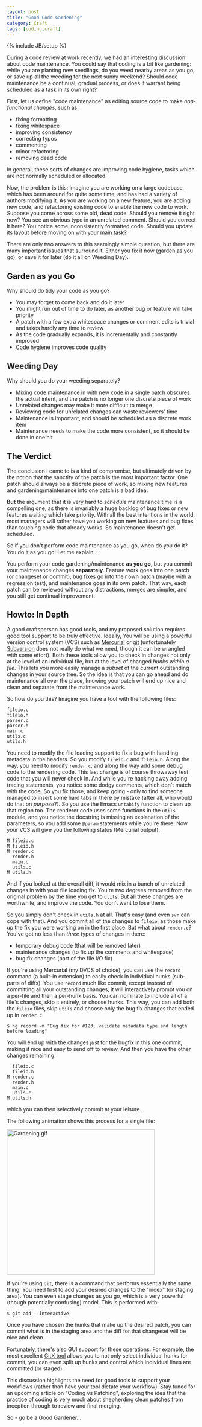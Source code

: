 ```yaml
---
layout: post
title: "Good Code Gardening"
category: Craft
tags: [coding,craft]
---
```

{% include JB/setup %}

During a code review at work recently, we had an interesting discussion about code maintenance.  You could say that coding is a bit like gardening: while you are planting new seedlings, do you weed nearby areas as you go, or save up all the weeding for the next sunny weekend?  Should code maintenance be a continual, gradual process, or does it warrant being scheduled as a task in its own right?

First, let us define "code maintenance" as editing source code to make *non-functional changes*, such as:

- fixing formatting
- fixing whitespace
- improving consistency
- correcting typos
- commenting
- minor refactoring
- removing dead code

In general, these sorts of changes are improving code hygiene, tasks which are not normally scheduled or allocated.

Now, the problem is this: imagine you are working on a large codebase, which has been around for quite some time, and has had a variety of authors modifying it.  As you are working on a new feature, you are adding new code, and refactoring existing code to enable the new code to work.  Suppose you come across some old, dead code. Should you remove it right now?  You see an obvious typo in an unrelated comment.  Should you correct it here?  You notice some inconsistently formatted code.  Should you update its layout before moving on with your main task?

There are only two answers to this seemingly simple question, but there are many important issues that surround it.  Either you fix it now (garden as you go), or save it for later (do it all on Weeding Day).

## Garden as you Go ##

Why should do tidy your code as you go?

 * You may forget to come back and do it later
 * You might run out of time to do later, as another bug or feature will take priority
 * A patch with a few extra whitespace changes or comment edits is trivial and takes hardly any time to review
 * As the code gradually expands, it is incrementally and constantly improved
 * Code hygiene improves code quality

## Weeding Day ##

Why should you do your weeding separately?

 * Mixing code maintenance in with new code in a single patch obscures the actual intent, and the patch is no longer one discrete piece of work
 * Unrelated changes may make it more difficult to merge
 * Reviewing code for unrelated changes can waste reviewers' time
 * Maintenance is important, and should be scheduled as a discrete work item
 * Maintenance needs to make the code more consistent, so it should be done in one hit

## The Verdict ##

The conclusion I came to is a kind of compromise, but ultimately driven by the notion that the sanctity of the patch is the most important factor.  One patch should always be a discrete piece of work, so mixing new features and gardening/maintenance into one patch is a bad idea.

**But** the argument that it is very hard to *schedule* maintenance time is a compelling one, as there is invariably a huge backlog of bug fixes or new features waiting which take priority.  With all the best intentions in the world, most managers will rather have you working on new features and bug fixes than touching code that already works.  So maintenance doesn't get scheduled.

So if you don't perform code maintenance as you go, when do you do it?  You do it as you go!  Let me explain...

You perform your code gardening/maintenance **as you go**, but you commit your maintenance changes **separately**.  Feature work goes into one patch (or changeset or commit), bug fixes go into their own patch (maybe with a regression test), and maintenance goes in its own patch.  That way, each patch can be reviewed without any distractions, merges are simpler, and you still get continual improvement.

## Howto: In Depth ##

A good craftsperson has good tools, and my proposed solution requires good tool support to be truly effective.  Ideally, You will be using a powerful version control system (VCS) such as [Mercurial](http://mercurial.selenic.com/) or [git](http://git.kernel.org/) (unfortunately [Subversion](http://subversion.tigris.org/) does not really do what we need, though it can be wrangled with some effort).  Both these tools allow you to check in changes not only at the level of an individual file, but at the level of changed *hunks within a file*.  This lets you more easily manage a *subset* of the current outstanding changes in your source tree.  So the idea is that you can go ahead and do maintenance all over the place, knowing your patch will end up nice and clean and separate from the maintenance work.

So how do you this?  Imagine you have a tool with the following files:

    fileio.c
    fileio.h
    parser.c
    parser.h
    main.c
    utils.c
    utils.h

You need to modify the file loading support to fix a bug with handling metadata in the headers.  So you modify `fileio.c` and `fileio.h`.  Along the way, you need to modify `render.c`, and along the way add some debug code to the rendering code.  This last change is of course throwaway test code that you will never check in.  And while you're hacking away adding tracing statements, you notice some dodgy comments, which don't match with the code.  So you fix those, and keep going - only to find someone managed to insert some hard tabs in there by mistake (after all, who would do that on *purpose*?).  So you use the Emacs `untabify` function to clean up that region too.  The renderer code uses some functions in the `utils` module, and you notice the docstring is missing an explanation of the parameters, so you add some `@param` statements while you're there.  Now your VCS will give you the following status (Mercurial output):

    M fileio.c
    M fileio.h
    M render.c
      render.h
      main.c
      utils.c
    M utils.h

And if you looked at the overall diff, it would mix in a bunch of unrelated changes in with your file loading fix.  You're two degrees removed from the original problem by the time you get to `utils`.  But all these changes are worthwhile, and improve the code.  You don't want to lose them.

So you simply don't check in `utils.h` at all.  That's easy (and even `svn` can cope with that).  And you commit all of the changes to `fileio`, as those make up the fix you were working on in the first place.  But what about `render.c`?  You've got no less than *three* types of changes in there:

 * temporary debug code (that will be removed later)
 * maintenance changes (to fix up the comments and whitespace)
 * bug fix changes (part of the file I/O fix)

If you're using Mercurial (my DVCS of choice), you can use the `record` command (a built-in extension)
to easily check in individual hunks (sub-parts of diffs).  You use `record` much like commit, except instead of committing all your outstanding changes, it will interactively prompt you on a per-file and then a per-hunk basis.  You can nominate to include all of a file's changes, skip it entirely, or choose hunks.  This way, you can add both the `fileio` files, skip `utils` and choose only the bug fix changes that ended up in `render.c`.

    $ hg record -m "Bug fix for #123, validate metadata type and length before loading"

You will end up with the changes *just* for the bugfix in this one commit, making it nice and easy to send off to review.  And then you have the other changes remaining:

      fileio.c
      fileio.h
    M render.c
      render.h
      main.c
      utils.c
    M utils.h

which you can then selectively commit at your leisure.

The following animation shows this process for a single file:

<img alt="Gardening.gif" src="http://antonym.org/Gardening.gif" width="393" height="385" class="mt-image-none" style="" />

If you're using `git`, there is a command that performs essentially the same thing.  You need first to add your desired changes to the "index" (or staging area).  You can even stage changes as you go, which is a very powerful (though potentially confusing) model.  This is performed with:

    $ git add --interactive

Once you have chosen the hunks that make up the desired patch, you can commit what is in the staging area and the diff for that changeset will be nice and clean.

Fortunately, there's also GUI support for these operations.  For example, the most excellent [GitX tool](http://gitx.frim.nl/) allows you to not only select individual hunks for commit, you can even split up hunks and control which individual lines are committed (or staged).

This discussion highlights the need for good tools to support your workflows (rather than have your tool dictate your workflow).  Stay tuned for an upcoming article on "Coding vs Patching", exploring the idea that the practice of coding is very much about shepherding clean patches from inception through to review and final merging.

So - go be a Good Gardener...
